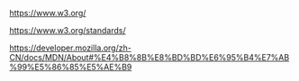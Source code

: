 https://www.w3.org/

https://www.w3.org/standards/

https://developer.mozilla.org/zh-CN/docs/MDN/About#%E4%B8%8B%E8%BD%BD%E6%95%B4%E7%AB%99%E5%86%85%E5%AE%B9